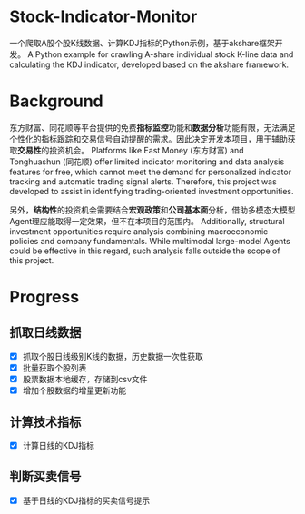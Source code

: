# Stock-Indicator-Monitor

一个爬取A股个股K线数据、计算KDJ指标的Python示例，基于akshare框架开发。
A Python example for crawling A-share individual stock K-line data and calculating the KDJ indicator, developed based on the akshare framework.

# Background
东方财富、同花顺等平台提供的免费**指标监控**功能和**数据分析**功能有限，无法满足个性化的指标跟踪和交易信号自动提醒的需求。因此决定开发本项目，用于辅助获取**交易性**的投资机会。
Platforms like ​​East Money​​ (东方财富) and ​​Tonghuashun​​ (同花顺) offer limited ​​indicator monitoring​​ and ​​data analysis​​ features for free, which cannot meet the demand for ​​personalized indicator tracking​​ and ​​automatic trading signal alerts​​. Therefore, this project was developed to assist in identifying ​​trading-oriented​​ investment opportunities.

另外，**结构性**的投资机会需要结合**宏观政策**和**公司基本面**分析，借助多模态大模型Agent理应能取得一定效果，但不在本项目的范围内。
Additionally, ​​structural​​ investment opportunities require analysis combining ​​macroeconomic policies​​ and ​​company fundamentals​​. While multimodal large-model Agents could be effective in this regard, such analysis falls outside the scope of this project.

# Progress
## 抓取日线数据
- [x] 抓取个股日线级别K线的数据，历史数据一次性获取
- [x] 批量获取个股列表
- [x] 股票数据本地缓存，存储到csv文件
- [x] 增加个股数据的增量更新功能
## 计算技术指标
- [x] 计算日线的KDJ指标
## 判断买卖信号
- [x] 基于日线的KDJ指标的买卖信号提示
